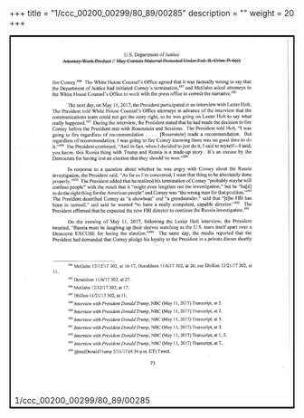 +++
title = "1/ccc_00200_00299/80_89/00285"
description = ""
weight = 20
+++

<table style="border:2px solid black;max-width:800px;max-height:800px;" 
><tr><td>
<img class="center-fit-jpg"
src="/jpg_/jpg_mueller_report_searchable_285.jpg">
1/ccc_00200_00299/80_89/00285
</img></td></tr></table>
